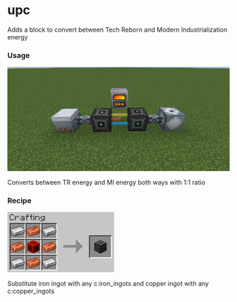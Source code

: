 # upc

Adds a block to convert between Tech Reborn and Modern Industrialization energy

### Usage

![usage](images/usage.png)

Converts between TR energy and MI energy both ways with 1:1 ratio

### Recipe

![recipe](images/recipe.png)

Substitute iron ingot with any c:iron_ingots and copper ingot with any c:copper_ingots
